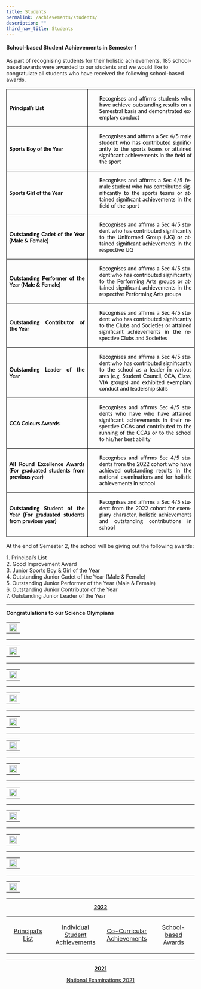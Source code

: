 ```yaml
---
title: Students
permalink: /achievements/students/
description: ""
third_nav_title: Students
---
```

<p></p><h4>School-based Student Achievements in Semester 1</h4><p></p>
<p> As part of recognising students for their holistic achievements, 185 school-based awards were awarded to our students and we would like to congratulate all students who have received the following school-based awards. 
</p>

<table class="TableGrid1" border="1" cellspacing="0" cellpadding="0" style="margin-:
 27.0pt;border-collapse:collapse;mso-table-layout-alt:fixed;border:none;
 mso-border-alt:solid windowtext .5pt;mso-yfti-tbllook:1184;mso-padding-alt:
 0in 5.4pt 0in 5.4pt"><tbody><tr style="mso-yfti-irow:0;mso-yfti-firstrow:yes;height:46.45pt"><td width="234" style="width:175.25pt;border:solid windowtext 1.0pt;mso-border-alt:
  solid windowtext .5pt;padding:0in 5.4pt 0in 5.4pt;height:46.45pt"><p class="MsoNormal" style="margin-top:12.0pt;margin-right:0in;margin-bottom:
  12.0pt;margin-left:0in;text-align:justify"><b style="mso-bidi-font-weight:
  normal"><span lang="EN-GB" style="font-size:11.0pt;font-family:&quot;Lato&quot;,sans-serif;
  mso-fareast-font-family:Arial;mso-bidi-font-family:Arial;color:black;
  mso-fareast-language:ZH-CN">Principal’s List</span></b><span lang="EN-GB" style="font-size:11.0pt;font-family:&quot;Lato&quot;,sans-serif;mso-fareast-font-family:
  Arial;mso-bidi-font-family:Arial;color:black;mso-fareast-language:ZH-CN;
  mso-bidi-font-weight:bold"></span></p></td><td width="318" style="width:238.5pt;border:solid windowtext 1.0pt;border-left:
  none;mso-border-left-alt:solid windowtext .5pt;mso-border-alt:solid windowtext .5pt;
  padding:0in 5.4pt 0in 5.4pt;height:46.45pt"><p class="MsoNormal" style="margin-left:17.85pt;mso-add-space:auto;text-align:
  justify"><span lang="EN-GB" style="font-size:11.0pt;font-family:&quot;Lato&quot;,sans-serif;
  mso-fareast-font-family:Arial;mso-bidi-font-family:Arial;color:black;
  mso-fareast-language:ZH-CN;mso-bidi-font-weight:bold">Recognises and affirms students who have</span><span lang="EN-GB" style="font-size:11.0pt;font-family:
  &quot;Lato&quot;,sans-serif;mso-fareast-font-family:Arial;mso-bidi-font-family:Arial;
  color:black;mso-fareast-language:ZH-CN"> achieve outstanding results on a Semestral basis and demonstrated exemplary conduct<span style="mso-bidi-font-weight:
  bold"></span></span></p></td></tr><tr style="mso-yfti-irow:1;height:56.35pt"><td width="234" style="width:175.25pt;border:solid windowtext 1.0pt;border-top:
  none;mso-border-top-alt:solid windowtext .5pt;mso-border-alt:solid windowtext .5pt;
  padding:0in 5.4pt 0in 5.4pt;height:56.35pt"><p class="MsoNormal" style="margin-top:12.0pt;margin-right:0in;margin-bottom:
  12.0pt;margin-left:0in;text-align:justify"><b style="mso-bidi-font-weight:
  normal"><span lang="EN-GB" style="font-size:11.0pt;font-family:&quot;Lato&quot;,sans-serif;
  mso-fareast-font-family:Arial;mso-bidi-font-family:Arial;color:black;
  mso-fareast-language:ZH-CN">Sports Boy of the Year</span></b></p></td><td width="318" style="width:238.5pt;border-top:none;border-left:none;
  border-bottom:solid windowtext 1.0pt;border-right:solid windowtext 1.0pt;
  mso-border-top-alt:solid windowtext .5pt;mso-border-left-alt:solid windowtext .5pt;
  mso-border-alt:solid windowtext .5pt;padding:0in 5.4pt 0in 5.4pt;height:56.35pt"><p class="MsoNormal" style="margin-left:17.85pt;mso-add-space:auto;text-align:
  justify"><span lang="EN-GB" style="font-size:11.0pt;font-family:&quot;Lato&quot;,sans-serif;
  mso-fareast-font-family:Arial;mso-bidi-font-family:Arial;color:black;
  mso-fareast-language:ZH-CN;mso-bidi-font-weight:bold">Recognises and affirms a Sec 4/5 male student who has </span><span lang="EN-SG" style="font-size:11.0pt;
  font-family:&quot;Lato&quot;,sans-serif;mso-fareast-font-family:Arial;mso-bidi-font-family:
  Arial;color:black;mso-ansi-language:EN-SG;mso-fareast-language:ZH-CN;
  mso-bidi-font-weight:bold">contributed significantly to the sports teams or attained significant achievements in the field of the sport</span><b style="mso-bidi-font-weight:normal"><span lang="EN-GB" style="font-size:11.0pt;
  font-family:&quot;Lato&quot;,sans-serif;mso-fareast-font-family:Arial;mso-bidi-font-family:
  Arial;color:black;mso-fareast-language:ZH-CN"></span></b></p></td></tr><tr style="mso-yfti-irow:2;height:55.75pt"><td width="234" style="width:175.25pt;border:solid windowtext 1.0pt;border-top:
  none;mso-border-top-alt:solid windowtext .5pt;mso-border-alt:solid windowtext .5pt;
  padding:0in 5.4pt 0in 5.4pt;height:55.75pt"><p class="MsoNormal" style="margin-top:12.0pt;margin-right:0in;margin-bottom:
  12.0pt;margin-left:0in;text-align:justify"><b style="mso-bidi-font-weight:
  normal"><span lang="EN-GB" style="font-size:11.0pt;font-family:&quot;Lato&quot;,sans-serif;
  mso-fareast-font-family:Arial;mso-bidi-font-family:Arial;color:black;
  mso-fareast-language:ZH-CN">Sports Girl of the Year</span></b></p></td><td width="318" style="width:238.5pt;border-top:none;border-left:none;
  border-bottom:solid windowtext 1.0pt;border-right:solid windowtext 1.0pt;
  mso-border-top-alt:solid windowtext .5pt;mso-border-left-alt:solid windowtext .5pt;
  mso-border-alt:solid windowtext .5pt;padding:0in 5.4pt 0in 5.4pt;height:55.75pt"><p class="MsoNormal" style="margin-left:17.85pt;mso-add-space:auto;text-align:
  justify"><span lang="EN-GB" style="font-size:11.0pt;font-family:&quot;Lato&quot;,sans-serif;
  mso-fareast-font-family:Arial;mso-bidi-font-family:Arial;color:black;
  mso-fareast-language:ZH-CN;mso-bidi-font-weight:bold">Recognises and affirms a Sec 4/5 female student who has </span><span lang="EN-SG" style="font-size:
  11.0pt;font-family:&quot;Lato&quot;,sans-serif;mso-fareast-font-family:Arial;
  mso-bidi-font-family:Arial;color:black;mso-ansi-language:EN-SG;mso-fareast-language:
  ZH-CN;mso-bidi-font-weight:bold">contributed significantly to the sports teams or attained significant achievements in the field of the sport</span><b style="mso-bidi-font-weight:normal"><span lang="EN-GB" style="font-size:11.0pt;
  font-family:&quot;Lato&quot;,sans-serif;mso-fareast-font-family:Arial;mso-bidi-font-family:
  Arial;color:black;mso-fareast-language:ZH-CN"></span></b></p></td></tr><tr style="mso-yfti-irow:3"><td width="234" style="width:175.25pt;border:solid windowtext 1.0pt;border-top:
  none;mso-border-top-alt:solid windowtext .5pt;mso-border-alt:solid windowtext .5pt;
  padding:0in 5.4pt 0in 5.4pt"><p class="MsoNormal" style="margin-top:12.0pt;margin-right:0in;margin-bottom:
  12.0pt;margin-left:0in;text-align:justify"><b style="mso-bidi-font-weight:
  normal"><span lang="EN-GB" style="font-size:11.0pt;font-family:&quot;Lato&quot;,sans-serif;
  mso-fareast-font-family:Arial;mso-bidi-font-family:Arial;color:black;
  mso-fareast-language:ZH-CN">Outstanding Cadet of the Year (Male &amp; Female)</span></b></p></td><td width="318" style="width:238.5pt;border-top:none;border-left:none;
  border-bottom:solid windowtext 1.0pt;border-right:solid windowtext 1.0pt;
  mso-border-top-alt:solid windowtext .5pt;mso-border-left-alt:solid windowtext .5pt;
  mso-border-alt:solid windowtext .5pt;padding:0in 5.4pt 0in 5.4pt"><p class="MsoNormal" style="margin-left:17.85pt;mso-add-space:auto;text-align:
  justify"><span lang="EN-GB" style="font-size:11.0pt;font-family:&quot;Lato&quot;,sans-serif;
  mso-fareast-font-family:Arial;mso-bidi-font-family:Arial;color:black;
  mso-fareast-language:ZH-CN;mso-bidi-font-weight:bold">Recognises and affirms a Sec 4/5 student who has </span><span lang="EN-SG" style="font-size:11.0pt;
  font-family:&quot;Lato&quot;,sans-serif;mso-fareast-font-family:Arial;mso-bidi-font-family:
  Arial;color:black;mso-ansi-language:EN-SG;mso-fareast-language:ZH-CN;
  mso-bidi-font-weight:bold">contributed significantly to the Uniformed Group (UG) or attained significant achievements in the respective UG</span><span lang="EN-GB" style="font-size:11.0pt;font-family:&quot;Lato&quot;,sans-serif;mso-fareast-font-family:
  Arial;mso-bidi-font-family:Arial;color:black;mso-fareast-language:ZH-CN;
  mso-bidi-font-weight:bold"></span></p></td></tr><tr style="mso-yfti-irow:4;height:55.85pt"><td width="234" style="width:175.25pt;border:solid windowtext 1.0pt;border-top:
  none;mso-border-top-alt:solid windowtext .5pt;mso-border-alt:solid windowtext .5pt;
  padding:0in 5.4pt 0in 5.4pt;height:55.85pt"><p class="MsoNormal" style="margin-top:12.0pt;margin-right:0in;margin-bottom:
  12.0pt;margin-left:0in;text-align:justify"><b style="mso-bidi-font-weight:
  normal"><span lang="EN-GB" style="font-size:11.0pt;font-family:&quot;Lato&quot;,sans-serif;
  mso-fareast-font-family:Arial;mso-bidi-font-family:Arial;color:black;
  mso-fareast-language:ZH-CN">Outstanding Performer of the Year (Male &amp; Female)</span></b></p></td><td width="318" style="width:238.5pt;border-top:none;border-left:none;
  border-bottom:solid windowtext 1.0pt;border-right:solid windowtext 1.0pt;
  mso-border-top-alt:solid windowtext .5pt;mso-border-left-alt:solid windowtext .5pt;
  mso-border-alt:solid windowtext .5pt;padding:0in 5.4pt 0in 5.4pt;height:55.85pt"><p class="MsoNormal" style="margin-left:17.85pt;mso-add-space:auto;text-align:
  justify"><span lang="EN-GB" style="font-size:11.0pt;font-family:&quot;Lato&quot;,sans-serif;
  mso-fareast-font-family:Arial;mso-bidi-font-family:Arial;color:black;
  mso-fareast-language:ZH-CN;mso-bidi-font-weight:bold">Recognises and affirms a Sec 4/5 student who has </span><span lang="EN-SG" style="font-size:11.0pt;
  font-family:&quot;Lato&quot;,sans-serif;mso-fareast-font-family:Arial;mso-bidi-font-family:
  Arial;color:black;mso-ansi-language:EN-SG;mso-fareast-language:ZH-CN;
  mso-bidi-font-weight:bold">contributed significantly to the Performing Arts groups or attained significant achievements in the respective Performing Arts groups</span><b style="mso-bidi-font-weight:normal"><span lang="EN-GB" style="font-size:11.0pt;font-family:&quot;Lato&quot;,sans-serif;mso-fareast-font-family:
  Arial;mso-bidi-font-family:Arial;color:black;mso-fareast-language:ZH-CN"></span></b></p></td></tr><tr style="mso-yfti-irow:5;height:55.95pt"><td width="234" style="width:175.25pt;border:solid windowtext 1.0pt;border-top:
  none;mso-border-top-alt:solid windowtext .5pt;mso-border-alt:solid windowtext .5pt;
  padding:0in 5.4pt 0in 5.4pt;height:55.95pt"><p class="MsoNormal" style="margin-top:12.0pt;margin-right:0in;margin-bottom:
  12.0pt;margin-left:0in;text-align:justify"><b style="mso-bidi-font-weight:
  normal"><span lang="EN-GB" style="font-size:11.0pt;font-family:&quot;Lato&quot;,sans-serif;
  mso-fareast-font-family:Arial;mso-bidi-font-family:Arial;color:black;
  mso-fareast-language:ZH-CN">Outstanding Contributor of the Year</span></b></p></td><td width="318" style="width:238.5pt;border-top:none;border-left:none;
  border-bottom:solid windowtext 1.0pt;border-right:solid windowtext 1.0pt;
  mso-border-top-alt:solid windowtext .5pt;mso-border-left-alt:solid windowtext .5pt;
  mso-border-alt:solid windowtext .5pt;padding:0in 5.4pt 0in 5.4pt;height:55.95pt"><p class="MsoNormal" style="margin-left:17.85pt;mso-add-space:auto;text-align:
  justify"><span lang="EN-GB" style="font-size:11.0pt;font-family:&quot;Lato&quot;,sans-serif;
  mso-fareast-font-family:Arial;mso-bidi-font-family:Arial;color:black;
  mso-fareast-language:ZH-CN;mso-bidi-font-weight:bold">Recognises and affirms a Sec 4/5 student who has </span><span lang="EN-SG" style="font-size:11.0pt;
  font-family:&quot;Lato&quot;,sans-serif;mso-fareast-font-family:Arial;mso-bidi-font-family:
  Arial;color:black;mso-ansi-language:EN-SG;mso-fareast-language:ZH-CN;
  mso-bidi-font-weight:bold">contributed significantly to the Clubs and Societies or attained significant achievements in the respective Clubs and Societies</span><b style="mso-bidi-font-weight:normal"><span lang="EN-GB" style="font-size:11.0pt;font-family:&quot;Lato&quot;,sans-serif;mso-fareast-font-family:
  Arial;mso-bidi-font-family:Arial;color:black;mso-fareast-language:ZH-CN"></span></b></p></td></tr><tr style="mso-yfti-irow:6;height:70.9pt"><td width="234" style="width:175.25pt;border:solid windowtext 1.0pt;border-top:
  none;mso-border-top-alt:solid windowtext .5pt;mso-border-alt:solid windowtext .5pt;
  padding:0in 5.4pt 0in 5.4pt;height:70.9pt"><p class="MsoNormal" style="margin-top:12.0pt;margin-right:0in;margin-bottom:
  12.0pt;margin-left:0in;text-align:justify"><b style="mso-bidi-font-weight:
  normal"><span lang="EN-GB" style="font-size:11.0pt;font-family:&quot;Lato&quot;,sans-serif;
  mso-fareast-font-family:Arial;mso-bidi-font-family:Arial;color:black;
  mso-fareast-language:ZH-CN">Outstanding Leader of the Year</span></b></p></td><td width="318" style="width:238.5pt;border-top:none;border-left:none;
  border-bottom:solid windowtext 1.0pt;border-right:solid windowtext 1.0pt;
  mso-border-top-alt:solid windowtext .5pt;mso-border-left-alt:solid windowtext .5pt;
  mso-border-alt:solid windowtext .5pt;padding:0in 5.4pt 0in 5.4pt;height:70.9pt"><p class="MsoNormal" style="margin-left:17.85pt;mso-add-space:auto;text-align:
  justify"><span lang="EN-GB" style="font-size:11.0pt;font-family:&quot;Lato&quot;,sans-serif;
  mso-fareast-font-family:Arial;mso-bidi-font-family:Arial;color:black;
  mso-fareast-language:ZH-CN;mso-bidi-font-weight:bold">Recognises and affirms a Sec 4/5 student who has </span><span lang="EN-SG" style="font-size:11.0pt;
  font-family:&quot;Lato&quot;,sans-serif;mso-fareast-font-family:Arial;mso-bidi-font-family:
  Arial;color:black;mso-ansi-language:EN-SG;mso-fareast-language:ZH-CN;
  mso-bidi-font-weight:bold">contributed significantly to the school as a leader in various ares (e.g. Student Council, CCA, Class, VIA groups) and exhibited exemplary conduct and leadership skills</span><b style="mso-bidi-font-weight:
  normal"><span lang="EN-GB" style="font-size:11.0pt;font-family:&quot;Lato&quot;,sans-serif;
  mso-fareast-font-family:Arial;mso-bidi-font-family:Arial;color:black;
  mso-fareast-language:ZH-CN"></span></b></p></td></tr><tr style="mso-yfti-irow:7;height:70.5pt"><td width="234" style="width:175.25pt;border:solid windowtext 1.0pt;border-top:
  none;mso-border-top-alt:solid windowtext .5pt;mso-border-alt:solid windowtext .5pt;
  padding:0in 5.4pt 0in 5.4pt;height:70.5pt"><p class="MsoNormal" style="margin-top:12.0pt;margin-right:0in;margin-bottom:
  12.0pt;margin-left:0in;text-align:justify"><b style="mso-bidi-font-weight:
  normal"><span lang="EN-GB" style="font-size:11.0pt;font-family:&quot;Lato&quot;,sans-serif;
  mso-fareast-font-family:Arial;mso-bidi-font-family:Arial;color:black;
  mso-fareast-language:ZH-CN">CCA Colours Awards</span></b></p></td><td width="318" style="width:238.5pt;border-top:none;border-left:none;
  border-bottom:solid windowtext 1.0pt;border-right:solid windowtext 1.0pt;
  mso-border-top-alt:solid windowtext .5pt;mso-border-left-alt:solid windowtext .5pt;
  mso-border-alt:solid windowtext .5pt;padding:0in 5.4pt 0in 5.4pt;height:70.5pt"><p class="MsoNormal" style="margin-left:17.85pt;mso-add-space:auto;text-align:
  justify"><span lang="EN-GB" style="font-size:11.0pt;font-family:&quot;Lato&quot;,sans-serif;
  mso-fareast-font-family:Arial;mso-bidi-font-family:Arial;color:black;
  mso-fareast-language:ZH-CN;mso-bidi-font-weight:bold">Recognises and affirms Sec 4/5 students who have </span><span lang="EN-SG" style="font-size:11.0pt;
  font-family:&quot;Lato&quot;,sans-serif;mso-fareast-font-family:Arial;mso-bidi-font-family:
  Arial;color:black;mso-ansi-language:EN-SG;mso-fareast-language:ZH-CN;
  mso-bidi-font-weight:bold">who have attained significant achievements in their respective CCAs and contributed to the running of the CCAs or to the school to his/her best ability</span><span lang="EN-GB" style="font-size:11.0pt;
  font-family:&quot;Lato&quot;,sans-serif;mso-fareast-font-family:Arial;mso-bidi-font-family:
  Arial;color:black;mso-fareast-language:ZH-CN;mso-bidi-font-weight:bold"></span></p></td></tr><tr style="mso-yfti-irow:8;height:70.5pt"><td width="234" style="width:175.25pt;border:solid windowtext 1.0pt;border-top:
  none;mso-border-top-alt:solid windowtext .5pt;mso-border-alt:solid windowtext .5pt;
  padding:0in 5.4pt 0in 5.4pt;height:70.5pt"><p class="MsoNormal" style="margin-top:12.0pt;margin-right:0in;margin-bottom:
  12.0pt;margin-left:0in;text-align:justify"><b style="mso-bidi-font-weight:
  normal"><span lang="EN-GB" style="font-size:11.0pt;font-family:&quot;Lato&quot;,sans-serif;
  mso-fareast-font-family:Arial;mso-bidi-font-family:Arial;color:black;
  mso-fareast-language:ZH-CN">All Round Excellence Awards (For graduated students from previous year)</span></b></p></td><td width="318" style="width:238.5pt;border-top:none;border-left:none;
  border-bottom:solid windowtext 1.0pt;border-right:solid windowtext 1.0pt;
  mso-border-top-alt:solid windowtext .5pt;mso-border-left-alt:solid windowtext .5pt;
  mso-border-alt:solid windowtext .5pt;padding:0in 5.4pt 0in 5.4pt;height:70.5pt"><p class="MsoNormal" style="margin-left:17.85pt;mso-add-space:auto;text-align:
  justify"><span lang="EN-GB" style="font-size:11.0pt;font-family:&quot;Lato&quot;,sans-serif;
  mso-fareast-font-family:Arial;mso-bidi-font-family:Arial;color:black;
  mso-fareast-language:ZH-CN;mso-bidi-font-weight:bold">Recognises and affirms Sec 4/5 students from the 2022 cohort who have achieved outstanding results in the national examinations and for holistic achievements in school</span></p></td></tr><tr style="mso-yfti-irow:9;mso-yfti-lastrow:yes;height:70.5pt"><td width="234" style="width:175.25pt;border:solid windowtext 1.0pt;border-top:
  none;mso-border-top-alt:solid windowtext .5pt;mso-border-alt:solid windowtext .5pt;
  padding:0in 5.4pt 0in 5.4pt;height:70.5pt"><p class="MsoNormal" style="margin-top:12.0pt;margin-right:0in;margin-bottom:
  12.0pt;margin-left:0in;text-align:justify"><b style="mso-bidi-font-weight:
  normal"><span lang="EN-GB" style="font-size:11.0pt;font-family:&quot;Lato&quot;,sans-serif;
  mso-fareast-font-family:Arial;mso-bidi-font-family:Arial;color:black;
  mso-fareast-language:ZH-CN">Outstanding Student of the Year (For graduated students from previous year)</span></b></p></td><td width="318" style="width:238.5pt;border-top:none;border-left:none;
  border-bottom:solid windowtext 1.0pt;border-right:solid windowtext 1.0pt;
  mso-border-top-alt:solid windowtext .5pt;mso-border-left-alt:solid windowtext .5pt;
  mso-border-alt:solid windowtext .5pt;padding:0in 5.4pt 0in 5.4pt;height:70.5pt"><p class="MsoNormal" style="margin-left:17.85pt;mso-add-space:auto;text-align:
  justify"><span lang="EN-GB" style="font-size:11.0pt;font-family:&quot;Lato&quot;,sans-serif;
  mso-fareast-font-family:Arial;mso-bidi-font-family:Arial;color:black;
  mso-fareast-language:ZH-CN;mso-bidi-font-weight:bold">Recognises and affirms a Sec 4/5 student from the 2022 cohort for exemplary character, holistic achievements and outstanding contributions in school</span></p></td></tr></tbody></table>

<p>At the end of Semester 2, the school will be giving out the following awards:</p>

<p>1.	Principal’s List<br>
2.	Good Improvement Award<br>
3.	Junior Sports Boy &amp; Girl of the Year<br>
4.	Outstanding Junior Cadet of the Year (Male &amp; Female)<br>
5.	Outstanding Junior Performer of the Year (Male &amp; Female)<br>
6.	Outstanding Junior Contributor of the Year<br>
7.	Outstanding Junior Leader of the Year</p>
<hr>

<p></p><p><b>Congratulations to our Science Olympians</b></p>
<table>
<tbody>
<tr>
<th><img src="/images/congratulations to our science olympians.jpg" style="width: 100%;"><br>	
</th>
</tr>
</tbody>
</table><hr>

<p style="text-align: center;"><strong><u></u></strong></p>
<p align="center"><b></b>
<table>
<tbody>
<tr>
<th><img style="width: 100%;" src="/images/01congratulations uniform groups.png"><br>	
</th></tr>
</tbody>
</table>
</p><hr>
<p align="center"><b></b>
<table>
<tbody>
<tr>
<th><img style="width: 100%;" src="/images/02congratulationsperforming arts.png"><br>	
</th>
</tr>
</tbody>
</table>
</p><hr>
<p align="center"><b></b>
<table>
<tbody>
<tr>
<th><img style="width: 100%;" src="/images/03peicai atheletes in national school games 2023.png"><br>	
</th>
</tr>
</tbody>
</table>
</p><hr>
<p align="center"><b></b>
<table>
<tbody>
<tr>
<th><img style="width: 100%;" src="/images/04special mention -  national school games 2023.png"><br>	
</th>
</tr>
</tbody>
</table>
</p><hr>
<p align="center"><b></b>
<table>
<tbody>
<tr>
<th><img style="width: 100%;" src="/images/05schools debating championship (sssdc).png"><br>	
</th>
</tr>
</tbody>
</table>
</p><hr>
<p align="center"><b></b>
<table>
<tbody>
<tr>
<th><img style="width: 100%;" src="/images/06singapore and asian schools mathematics olympia.png"><br>	
</th>
</tr>
</tbody>
</table>
</p><hr>
<p align="center"><b></b>
<table>
<tbody>
<tr>
<th><img style="width: 100%;" src="/images/07science pinnacle@peicai.png"><br>	
</th>
</tr>
</tbody>
</table>
</p><hr>
<p align="center"><b></b>
<table>
<tbody>
<tr>
<th><img style="width: 100%;" src="/images/08congratulations peicai sec science department for clinching.png"><br>	
</th>
</tr>
</tbody>
</table>
</p><hr>
<p align="center"><b></b>
<table>
<tbody>
<tr>
<th><img style="width: 100%;" src="/images/09congratulations mother tongue department.png"><br>	
</th>
</tr>
</tbody>
</table>
</p><hr>
<p align="center"><b></b>
<table>
<tbody>
<tr>
<th><img style="width: 100%;" src="/images/10pcss distinctive series.png"><br>	
</th>
</tr>
</tbody>
</table>
</p><hr>
<p align="center"><b></b>
<table>
<tbody>
<tr>
<th><img style="width: 100%;" src="/images/11bus captain appreciatio.png"><br>	
</th>
</tr>
</tbody>
</table>
</p><hr>
<p style="text-align: center;"><strong><u>2022</u></strong></p>
<table width="648">
<tbody>
<tr>
<td width="156" style="text-align: center;">
<p><a href="/achievements/students/the-principals-list">Principal’s List</a></p>
</td>
<td width="156" style="text-align: center;">
<p><a href="/achievements/students/individual-student-achievements">Individual Student Achievements</a></p>
</td>
<td width="156" style="text-align: center;">
<p><a href="/achievements/students/co-curricular-achievements">Co-Curricular Achievements</a></p>
</td>
<td width="180" style="text-align: center;">
<p><a href="/achievements/students/school-based-awards">School-based Awards</a></p>
</td>
</tr>
</tbody>
</table>
<hr>
<p style="text-align: center;"><strong><u>2021</u></strong></p>
<p style="text-align: center;"><a target="" href="/achievements/students/national-examinations-2021">National Examinations 2021</a></p>